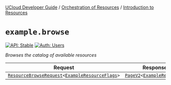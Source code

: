 [UCloud Developer Guide](/docs/developer-guide/README.md) / [Orchestration of Resources](/docs/developer-guide/orchestration/README.md) / [Introduction to Resources](/docs/developer-guide/orchestration/resources.md)

# `example.browse`

[![API: Stable](https://img.shields.io/static/v1?label=API&message=Stable&color=green&style=flat-square)](/docs/developer-guide/core/api-conventions.md)
[![Auth: Users](https://img.shields.io/static/v1?label=Auth&message=Users&color=informational&style=flat-square)](/docs/developer-guide/core/types.md#role)


_Browses the catalog of available resources_

| Request | Response | Error |
|---------|----------|-------|
|<code><a href='#resourcebrowserequest'>ResourceBrowseRequest</a>&lt;<a href='#exampleresourceflags'>ExampleResourceFlags</a>&gt;</code>|<code><a href='/docs/reference/dk.sdu.cloud.PageV2.md'>PageV2</a>&lt;<a href='#exampleresource'>ExampleResource</a>&gt;</code>|<code><a href='/docs/reference/dk.sdu.cloud.CommonErrorMessage.md'>CommonErrorMessage</a></code>|




